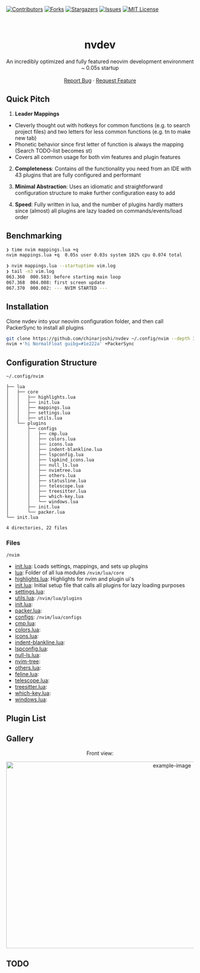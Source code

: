 [![Contributors][contributors-shield]][contributors-url]
[![Forks][forks-shield]][forks-url]
[![Stargazers][stars-shield]][stars-url]
[![Issues][issues-shield]][issues-url]
[![MIT License][license-shield]][license-url]

<!-- PROJECT LOGO -->
<br />

<p align="center">
  <h1 align="center">nvdev</h1>
  <p align="center">
    An incredibly optimized and fully featured neovim development environment ~ 0.05s startup
    <br />
    <br />
    <a href="https://github.com/chinarjoshi/nvdev/issues">Report Bug</a>
    ·
    <a href="https://github.com/chinarjoshi/nvdev/issues">Request Feature</a>
  </p>
</p>

## Quick Pitch

 1. **Leader Mappings**
  - Cleverly thought out with hotkeys for common functions (e.g. <SPC><SPC> to search project files) and two letters for less common functions (e.g. <SPC>tn to make new tab)
  - Phonetic behavior since first letter of function is always the mapping (Search TODO-list becomes <SPC>st)
  - Covers all common usage for both vim features and plugin features

 2. **Completeness**: Contains *all* the functionality you need from an IDE with 43 plugins that are fully configured and performant

 3. **Minimal Abstraction**: Uses an idiomatic and straightforward configuration structure to make further configuration easy to add

 4. **Speed**: Fully written in lua, and the number of plugins hardly matters since (almost) all plugins are lazy loaded on commands/events/load order

## Benchmarking

```bash
❯ time nvim mappings.lua +q
nvim mappings.lua +q  0.05s user 0.03s system 102% cpu 0.074 total
```

```bash
❯ nvim mappings.lua --startuptime vim.log
❯ tail -n3 vim.log
063.360  000.583: before starting main loop
067.368  004.008: first screen update
067.370  000.002: --- NVIM STARTED ---
```

## Installation

Clone nvdev into your neovim configuration folder, and then call PackerSync to install all plugins

```bash
git clone https://github.com/chinarjoshi/nvdev ~/.config/nvim --depth 1
nvim +'hi NormalFloat guibg=#1e222a' +PackerSync
```

## Configuration Structure
`~/.config/nvim`
```
├── lua
│   ├── core
│   │   ├── highlights.lua
│   │   ├── init.lua
│   │   ├── mappings.lua
│   │   ├── settings.lua
│   │   ├── utils.lua
│   └── plugins
│       ├── configs
│       │   ├── cmp.lua
│       │   ├── colors.lua
│       │   ├── icons.lua
│       │   ├── indent-blankline.lua
│       │   ├── lspconfig.lua
│       │   ├── lspkind_icons.lua
│       │   ├── null_ls.lua
│       │   ├── nvimtree.lua
│       │   ├── others.lua
│       │   ├── statusline.lua
│       │   ├── telescope.lua
│       │   ├── treesitter.lua
│       │   ├── which-key.lua
│       │   └── windows.lua
│       ├── init.lua
│       └── packer.lua
└── init.lua

4 directories, 22 files
```

### Files
`/nvim`
 * [init.lua](nvim/init.lua): Loads settings, mappings, and sets up plugins
 * [lua](nvim/lua): Folder of all lua modules
`/nvim/lua/core`
 * [highlights.lua](nvim/lua/highlights.lua): Highlights for nvim and plugin ui's
 * [init.lua](nvim/lua/init.lua): Initial setup file that calls all plugins for lazy loading purposes
 * [settings.lua](nvim/lua/settings.lua):
 * [utils.lua](nvim/lua/utils.lua):
`/nvim/lua/plugins`
 * [init.lua](nvim/lua/init.lua):
 * [packer.lua](nvim/lua/packer.lua):
 * [configs](nvim/lua/configs):
`/nvim/lua/configs`
 * [cmp.lua](nvim/lua/configs/cmp.lua):
 * [colors.lua](nvim/lua/configs/colors.lua):
 * [icons.lua](nvim/lua/configs/icons.lua):
 * [indent-blankline.lua](nvim/lua/configs/indent-blankline.lua):
 * [lspconfig.lua](nvim/lua/configs/lspconfig.lua):
 * [null-ls.lua](nvim/lua/configs/null-ls.lua):
 * [nvim-tree](nvim/lua/configs/nvim-tree.lua):
 * [others.lua](nvim/lua/configs/others.lua):
 * [feline.lua](nvim/lua/configs/feline.lua):
 * [telescope.lua](nvim/lua/configs/telescope.lua):
 * [treesitter.lua](nvim/lua/configs/treesitter.lua):
 * [which-key.lua](nvim/lua/configs/which-key.lua):
 * [windows.lua](nvim/lua/configs/windows.lua):

## Plugin List



## Gallery
<p align="center">Front view:</p>
<p align="center">
  <a href="https://github.com/chinarjoshi/visual-aid-transducer">
    <img src="Visual/Front.PNG" alt="example-image" width=875 height=500>
  </a>
</p>

## TODO

<!-- MARKDOWN LINKS & IMAGES -->
<!-- https://www.markdownguide.org/basic-syntax/#reference-style-links -->
[contributors-shield]: https://img.shields.io/github/contributors/chinarjoshi/visual-aid-transducer?style=for-the-badge
[contributors-url]: https://github.com/chinarjoshi/visual-aid-transducer/graphs/contributors
[forks-shield]: https://img.shields.io/github/forks/chinarjoshi/visual-aid-transducer?style=for-the-badge
[forks-url]: https://github.com/chinarjoshi/visual-aid-transducer/network/members
[stars-shield]: https://img.shields.io/github/stars/chinarjoshi/visual-aid-transducer?style=for-the-badge
[stars-url]: https://github.com/chinarjoshi/visual-aid-transducer/stargazers
[issues-shield]: https://img.shields.io/github/issues/chinarjoshi/visual-aid-transducer?style=for-the-badge
[issues-url]: https://github.com/chinarjoshi/visual-aid-transducer/issues
[license-shield]: https://img.shields.io/github/license/chinarjoshi/visual-aid-transducer?style=for-the-badge
[license-url]: https://github.com/chinarjoshi/visual-aid-transducer/blob/master/LICENSE
